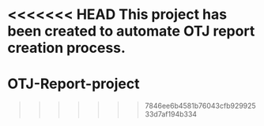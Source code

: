 <<<<<<< HEAD
This project has been created to automate OTJ report creation process.
=======
# OTJ-Report-project
>>>>>>> 7846ee6b4581b76043cfb92992533d7af194b334
